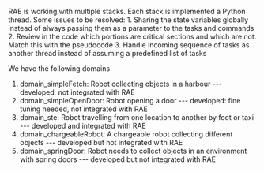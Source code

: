 RAE is working with multiple stacks. Each stack is implemented a Python thread.
Some issues to be resolved:
    1. Sharing the state variables globally instead of always passing them as a parameter to the tasks and commands
    2. Review in the code which portions are critical sections and which are not. Match this with the pseudocode
    3. Handle incoming sequence of tasks as another thread instead of assuming a predefined list of tasks

We have the following domains

1. domain_simpleFetch: Robot collecting objects in a harbour
   --- developed, not integrated with RAE
2. domain_simpleOpenDoor: Robot opening a door
   --- developed: fine tuning needed, not integrated with RAE
3. domain_ste: Robot travelling from one location to another by foot or taxi
   --- developed and integrated with RAE
4. domain_chargeableRobot: A chargeable robot collecting different objects
   --- developed but not integrated with RAE
5. domain_springDoor: Robot needs to collect objects in an environment with spring doors
   --- developed but not integrated with RAE

